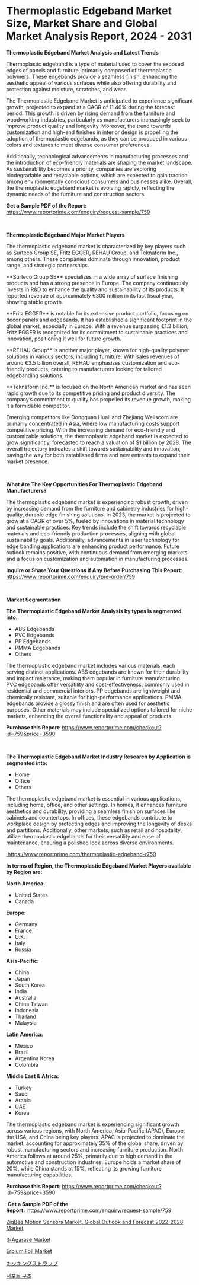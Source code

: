 <p><h1>Thermoplastic Edgeband Market Size, Market Share and Global Market Analysis Report, 2024 - 2031</h1></p><p><strong>Thermoplastic Edgeband Market Analysis and Latest Trends</strong></p>
<p><p>Thermoplastic edgeband is a type of material used to cover the exposed edges of panels and furniture, primarily composed of thermoplastic polymers. These edgebands provide a seamless finish, enhancing the aesthetic appeal of various surfaces while also offering durability and protection against moisture, scratches, and wear. </p><p>The Thermoplastic Edgeband Market is anticipated to experience significant growth, projected to expand at a CAGR of 11.40% during the forecast period. This growth is driven by rising demand from the furniture and woodworking industries, particularly as manufacturers increasingly seek to improve product quality and longevity. Moreover, the trend towards customization and high-end finishes in interior design is propelling the adoption of thermoplastic edgebands, as they can be produced in various colors and textures to meet diverse consumer preferences. </p><p>Additionally, technological advancements in manufacturing processes and the introduction of eco-friendly materials are shaping the market landscape. As sustainability becomes a priority, companies are exploring biodegradable and recyclable options, which are expected to gain traction among environmentally conscious consumers and businesses alike. Overall, the thermoplastic edgeband market is evolving rapidly, reflecting the dynamic needs of the furniture and construction sectors.</p></p>
<p><strong>Get a Sample PDF of the Report:&nbsp;</strong> <a href="https://www.reportprime.com/enquiry/request-sample/759">https://www.reportprime.com/enquiry/request-sample/759</a></p>
<p>&nbsp;</p>
<p><strong>Thermoplastic Edgeband Major Market Players</strong></p>
<p><p>The thermoplastic edgeband market is characterized by key players such as Surteco Group SE, Fritz EGGER, REHAU Group, and Teknaform Inc., among others. These companies dominate through innovation, product range, and strategic partnerships.</p><p>**Surteco Group SE** specializes in a wide array of surface finishing products and has a strong presence in Europe. The company continuously invests in R&D to enhance the quality and sustainability of its products. It reported revenue of approximately €300 million in its last fiscal year, showing stable growth.</p><p>**Fritz EGGER** is notable for its extensive product portfolio, focusing on decor panels and edgebands. It has established a significant footprint in the global market, especially in Europe. With a revenue surpassing €1.3 billion, Fritz EGGER is recognized for its commitment to sustainable practices and innovation, positioning it well for future growth.</p><p>**REHAU Group** is another major player, known for high-quality polymer solutions in various sectors, including furniture. With sales revenues of around €3.5 billion overall, REHAU emphasizes customization and eco-friendly products, catering to manufacturers looking for tailored edgebanding solutions.</p><p>**Teknaform Inc.** is focused on the North American market and has seen rapid growth due to its competitive pricing and product diversity. The company’s commitment to quality has propelled its revenue growth, making it a formidable competitor.</p><p>Emerging competitors like Dongguan Huali and Zhejiang Wellscom are primarily concentrated in Asia, where low manufacturing costs support competitive pricing. With the increasing demand for eco-friendly and customizable solutions, the thermoplastic edgeband market is expected to grow significantly, forecasted to reach a valuation of $1 billion by 2028. The overall trajectory indicates a shift towards sustainability and innovation, paving the way for both established firms and new entrants to expand their market presence.</p></p>
<p>&nbsp;</p>
<p><strong>What Are The Key Opportunities For Thermoplastic Edgeband Manufacturers?</strong></p>
<p><p>The thermoplastic edgeband market is experiencing robust growth, driven by increasing demand from the furniture and cabinetry industries for high-quality, durable edge finishing solutions. In 2023, the market is projected to grow at a CAGR of over 5%, fueled by innovations in material technology and sustainable practices. Key trends include the shift towards recyclable materials and eco-friendly production processes, aligning with global sustainability goals. Additionally, advancements in laser technology for edge banding applications are enhancing product performance. Future outlook remains positive, with continuous demand from emerging markets and a focus on customization and automation in manufacturing processes.</p></p>
<p><strong>Inquire or Share Your Questions If Any Before Purchasing This Report:</strong> <a href="https://www.reportprime.com/enquiry/pre-order/759">https://www.reportprime.com/enquiry/pre-order/759</a></p>
<p>&nbsp;</p>
<p><strong>Market Segmentation</strong></p>
<p><strong>The Thermoplastic Edgeband Market Analysis by types is segmented into:</strong></p>
<p><ul><li>ABS Edgebands</li><li>PVC Edgebands</li><li>PP Edgebands</li><li>PMMA Edgebands</li><li>Others</li></ul></p>
<p><p>The thermoplastic edgeband market includes various materials, each serving distinct applications. ABS edgebands are known for their durability and impact resistance, making them popular in furniture manufacturing. PVC edgebands offer versatility and cost-effectiveness, commonly used in residential and commercial interiors. PP edgebands are lightweight and chemically resistant, suitable for high-performance applications. PMMA edgebands provide a glossy finish and are often used for aesthetic purposes. Other materials may include specialized options tailored for niche markets, enhancing the overall functionality and appeal of products.</p></p>
<p><strong>Purchase this Report:&nbsp;</strong><a href="https://www.reportprime.com/checkout?id=759&price=3590">https://www.reportprime.com/checkout?id=759&price=3590</a></p>
<p>&nbsp;</p>
<p><strong>The Thermoplastic Edgeband Market Industry Research by Application is segmented into:</strong></p>
<p><ul><li>Home</li><li>Office</li><li>Others</li></ul></p>
<p><p>The thermoplastic edgeband market is essential in various applications, including home, office, and other settings. In homes, it enhances furniture aesthetics and durability, providing a seamless finish on surfaces like cabinets and countertops. In offices, these edgebands contribute to workplace design by protecting edges and improving the longevity of desks and partitions. Additionally, other markets, such as retail and hospitality, utilize thermoplastic edgebands for their versatility and ease of maintenance, ensuring a polished look across diverse environments.</p></p>
<p><a href="https://www.reportprime.com/thermoplastic-edgeband-r759">&nbsp;https://www.reportprime.com/thermoplastic-edgeband-r759</a></p>
<p><strong>In terms of Region, the Thermoplastic Edgeband Market Players available by Region are:</strong></p>
<p>
    <p> <strong> North America: </strong>
        <ul>
            <li>United States</li>
            <li>Canada</li>
        </ul>
        </p> 
    <p> <strong> Europe: </strong>
        <ul>
            <li>Germany</li>
            <li>France</li>
            <li>U.K.</li>
            <li>Italy</li>
            <li>Russia</li>
        </ul>
        </p> 
    <p> <strong> Asia-Pacific: </strong>
        <ul>
            <li>China</li>
            <li>Japan</li>
            <li>South Korea</li>
            <li>India</li>
            <li>Australia</li>
            <li>China Taiwan</li>
            <li>Indonesia</li>
            <li>Thailand</li>
            <li>Malaysia</li>
        </ul>
        </p> 
    <p> <strong> Latin America: </strong>
        <ul>
            <li>Mexico</li>
            <li>Brazil</li>
            <li>Argentina Korea</li>
            <li>Colombia</li>
        </ul>
        </p> 
    <p> <strong> Middle East & Africa: </strong>
        <ul>
            <li>Turkey</li>
            <li>Saudi</li>
            <li>Arabia</li>
            <li>UAE</li>
            <li>Korea</li>
        </ul>
    </p>
    </p>
<p><p>The thermoplastic edgeband market is experiencing significant growth across various regions, with North America, Asia-Pacific (APAC), Europe, the USA, and China being key players. APAC is projected to dominate the market, accounting for approximately 35% of the global share, driven by robust manufacturing sectors and increasing furniture production. North America follows at around 25%, primarily due to high demand in the automotive and construction industries. Europe holds a market share of 20%, while China stands at 15%, reflecting its growing furniture manufacturing capabilities.</p></p>
<p><strong>Purchase this Report: </strong><a href="https://www.reportprime.com/checkout?id=759&price=3590">https://www.reportprime.com/checkout?id=759&price=3590</a></p>
<p>&nbsp;<strong>Get a Sample PDF of the Report:&nbsp;&nbsp;</strong><a href="https://www.reportprime.com/enquiry/request-sample/759">https://www.reportprime.com/enquiry/request-sample/759</a></p>
<p><strong></strong></p>
<p><p><a href="https://www.linkedin.com/pulse/global-zigbee-motion-sensors-market-outlook-forecast-2022-2028-1lxkf?trackingId=PfSO6RRbQYKojR73S9myyQ%3D%3D">ZigBee Motion Sensors Market, Global Outlook and Forecast 2022-2028 Market</a></p><p><a href="https://issuu.com/reportprime-2/docs/b-agarase-market-size-2030.pptx_123fed46ba5757">β-Agarase Market</a></p><p><a href="https://medium.com/@colin.arnold9078/future-trends-in-global-erbium-foil-market-market-insights-and-analysis-from-2024-to-2031-in-158-3bc141844b90">Erbium Foil Market</a></p><p><a href="https://medium.com/@gordonjast2023/%E3%82%AD%E3%83%83%E3%82%AF%E3%82%B9%E3%83%88%E3%83%A9%E3%83%83%E3%83%97%E5%B8%82%E5%A0%B4%E3%81%AE%E3%83%88%E3%83%AC%E3%83%B3%E3%83%89-%E5%B8%82%E5%A0%B4%E3%82%BB%E3%82%B0%E3%83%A1%E3%83%B3%E3%83%86%E3%83%BC%E3%82%B7%E3%83%A7%E3%83%B3%E3%81%AE%E8%A9%B3%E7%B4%B0%E3%81%AA%E8%AA%BF%E6%9F%BB%E3%81%A8%E6%96%B0%E8%88%88%E3%83%88%E3%83%AC%E3%83%B3%E3%83%89%E3%81%AE%E9%87%8D%E8%A6%81%E6%80%A7%E3%81%AE%E5%88%86%E6%9E%90-dd1a5ed9279e">キッキングストラップ</a></p><p><a href="https://medium.com/@marielesch2023/%EB%8B%A4%EC%96%91%ED%95%9C-%EC%A7%80%EC%9B%90-%EA%B5%AC%EC%A1%B0-%EC%8B%9C%EC%9E%A5%EC%9D%84-%EC%9D%B4%EB%81%84%EB%8A%94-%EC%9A%94%EC%9D%B8%EC%9D%80-%EB%AC%B4%EC%97%87%EC%9D%B8%EA%B0%80%EC%9A%94-%ED%8A%B8%EB%A0%8C%EB%93%9C-%EC%9D%91%EC%9A%A9-%ED%94%84%EB%A1%9C%EA%B7%B8%EB%9E%A8-%EB%B0%8F-%EC%A7%80%EC%97%AD-%EC%A0%84%EB%A7%9D-2024-2031-%EC%9D%84-%EC%82%B4%ED%8E%B4%EB%B3%B4%EC%84%B8%EC%9A%94-ad6fb304f521">서포트 구조</a></p></p>